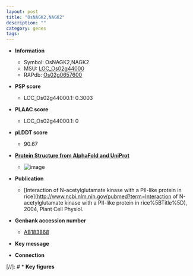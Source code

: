 ```yaml
---
layout: post
title: "OsNAGK2,NAGK2"
description: ""
category: genes
tags: 
---
```


* **Information**  
    + Symbol: OsNAGK2,NAGK2  
    + MSU: [LOC_Os02g44000](http://rice.plantbiology.msu.edu/cgi-bin/ORF_infopage.cgi?orf=LOC_Os02g44000)  
    + RAPdb: [Os02g0657600](http://rapdb.dna.affrc.go.jp/viewer/gbrowse_details/irgsp1?name=Os02g0657600)  

* **PSP score**  
    + LOC_Os02g44000.1: 0.3003 

* **PLAAC score**  
    + LOC_Os02g44000.1: 0 

* **pLDDT score**
    + 90.67

* **[Protein Structure from AlphaFold and UniProt](https://www.uniprot.org/uniprotkb/Q5KSL5/entry#structure)**
    + ![image](https://ricepsp.github.io/images/Q5/AF-Q5KSL5-F1.png)

* **Publication**  
    + [Interaction of N-acetylglutamate kinase with a PII-like protein in rice](http://www.ncbi.nlm.nih.gov/pubmed?term=Interaction of N-acetylglutamate kinase with a PII-like protein in rice%5BTitle%5D), 2004, Plant Cell Physiol.

* **Genbank accession number**  
    + [AB183868](http://www.ncbi.nlm.nih.gov/nuccore/AB183868)

* **Key message**  

* **Connection**  

[//]: # * **Key figures**  



